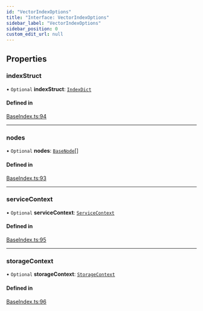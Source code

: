 ```yaml
---
id: "VectorIndexOptions"
title: "Interface: VectorIndexOptions"
sidebar_label: "VectorIndexOptions"
sidebar_position: 0
custom_edit_url: null
---
```


## Properties

### indexStruct

• `Optional` **indexStruct**: [`IndexDict`](../classes/IndexDict.md)

#### Defined in

[BaseIndex.ts:94](https://github.com/run-llama/LlamaIndexTS/blob/1a39403/packages/core/src/BaseIndex.ts#L94)

___

### nodes

• `Optional` **nodes**: [`BaseNode`](../classes/BaseNode.md)[]

#### Defined in

[BaseIndex.ts:93](https://github.com/run-llama/LlamaIndexTS/blob/1a39403/packages/core/src/BaseIndex.ts#L93)

___

### serviceContext

• `Optional` **serviceContext**: [`ServiceContext`](ServiceContext.md)

#### Defined in

[BaseIndex.ts:95](https://github.com/run-llama/LlamaIndexTS/blob/1a39403/packages/core/src/BaseIndex.ts#L95)

___

### storageContext

• `Optional` **storageContext**: [`StorageContext`](StorageContext.md)

#### Defined in

[BaseIndex.ts:96](https://github.com/run-llama/LlamaIndexTS/blob/1a39403/packages/core/src/BaseIndex.ts#L96)

